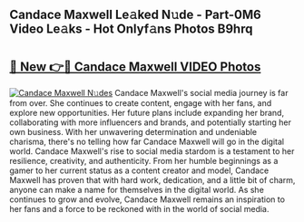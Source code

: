 ## Candace Maxwell Le𝚊ked N𝚞de - Part-0M6 Video Le𝚊ks - Hot Onlyf𝚊ns Photos B9hrq

# <h2><a href="http://ab4743.deff.icu/?id=Candace+Maxwell">🔗 New 👉🔴 Candace Maxwell VIDEO Photos</a></h2>

[![Candace Maxwell N𝚞des](https://i.imgur.com/rIISA9y.gif)](http://ab4743.deff.icu/?id=Candace+Maxwell)
Candace Maxwell's social media journey is far from over. She continues to create content, engage with her fans, and explore new opportunities. Her future plans include expanding her brand, collaborating with more influencers and brands, and potentially starting her own business. With her unwavering determination and undeniable charisma, there's no telling how far Candace Maxwell will go in the digital world. Candace Maxwell's rise to social media stardom is a testament to her resilience, creativity, and authenticity. From her humble beginnings as a gamer to her current status as a content creator and model, Candace Maxwell has proven that with hard work, dedication, and a little bit of charm, anyone can make a name for themselves in the digital world. As she continues to grow and evolve, Candace Maxwell remains an inspiration to her fans and a force to be reckoned with in the world of social media.
